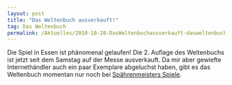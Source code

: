 ```yaml
---
layout: post
title: "Das Weltenbuch ausverkauft!"
tag: Das Weltenbuch
permalink: /Aktuelles/2010-10-28-DasWeltenbuchausverkauft-dasweltenbuch
---
```


Die Spiel in Essen ist phänomenal gelaufen! Die 2. Auflage des Weltenbuchs ist jetzt seit dem Samstag auf der Messe ausverkauft. Da mir aber gewiefte Internethändler auch ein paar Exemplare abgeluchst haben, gibt es das Weltenbuch momentan nur noch bei [Spährenmeisters Spiele](http://shop.strato.de/epages/15455106.sf/?ObjectPath=/Shops/15455106/Products/JCW01).


